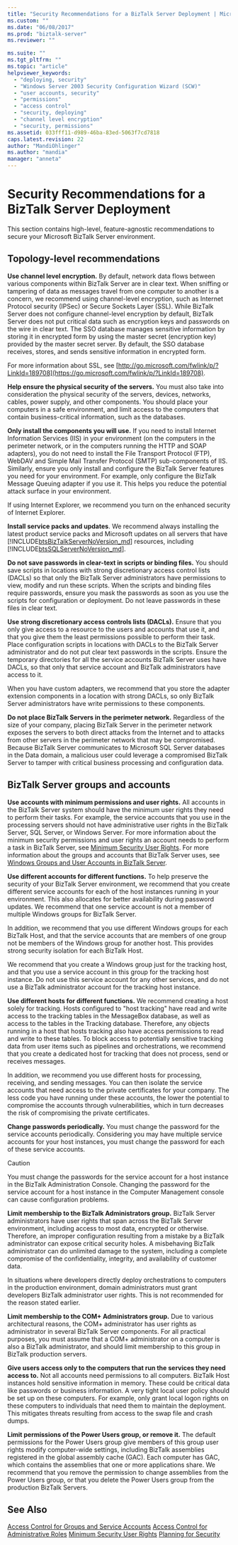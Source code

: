 ```yaml
---
title: "Security Recommendations for a BizTalk Server Deployment | Microsoft Docs"
ms.custom: ""
ms.date: "06/08/2017"
ms.prod: "biztalk-server"
ms.reviewer: ""

ms.suite: ""
ms.tgt_pltfrm: ""
ms.topic: "article"
helpviewer_keywords:
  - "deploying, security"
  - "Windows Server 2003 Security Configuration Wizard (SCW)"
  - "user accounts, security"
  - "permissions"
  - "access control"
  - "security, deploying"
  - "channel level encryption"
  - "security, permissions"
ms.assetid: 033fff11-d989-46ba-83ed-5063f7cd7818
caps.latest.revision: 22
author: "MandiOhlinger"
ms.author: "mandia"
manager: "anneta"
---
```

# Security Recommendations for a BizTalk Server Deployment
This section contains high-level, feature-agnostic recommendations to secure your Microsoft BizTalk Server environment.

## Topology-level recommendations
 **Use channel level encryption.** By default, network data flows between various components within BizTalk Server are in clear text. When sniffing or tampering of data as messages travel from one computer to another is a concern, we recommend using channel-level encryption, such as Internet Protocol security (IPSec) or Secure Sockets Layer (SSL). While BizTalk Server does not configure channel-level encryption by default, BizTalk Server does not put critical data such as encryption keys and passwords on the wire in clear text. The SSO database manages sensitive information by storing it in encrypted form by using the master secret (encryption key) provided by the master secret server. By default, the SSO database receives, stores, and sends sensitive information in encrypted form.

 For more information about SSL, see [http://go.microsoft.com/fwlink/p/?LinkId=189708](https://go.microsoft.com/fwlink/p/?LinkId=189708).

 **Help ensure the physical security of the servers.** You must also take into consideration the physical security of the servers, devices, networks, cables, power supply, and other components. You should place your computers in a safe environment, and limit access to the computers that contain business-critical information, such as the databases.

 **Only install the components you will use.** If you need to install Internet Information Services (IIS) in your environment (on the computers in the perimeter network, or in the computers running the HTTP and SOAP adapters), you do not need to install the File Transport Protocol (FTP), WebDAV and Simple Mail Transfer Protocol (SMTP) sub-components of IIS. Similarly, ensure you only install and configure the BizTalk Server features you need for your environment. For example, only configure the BizTalk Message Queuing adapter if you use it. This helps you reduce the potential attack surface in your environment.

If using Internet Explorer, we recommend you turn on the enhanced security of Internet Explorer.

 **Install service packs and updates**. We recommend always installing the latest product service packs and Microsoft updates on all servers that have [!INCLUDE[btsBizTalkServerNoVersion_md](../includes/btsbiztalkservernoversion-md.md)] resources, including [!INCLUDE[btsSQLServerNoVersion_md](../includes/btssqlservernoversion-md.md)].

 **Do not save passwords in clear-text in scripts or binding files.** You should save scripts in locations with strong discretionary access control lists (DACLs) so that only the BizTalk Server administrators have permissions to view, modify and run these scripts. When the scripts and binding files require passwords, ensure you mask the passwords as soon as you use the scripts for configuration or deployment. Do not leave passwords in these files in clear text.

 **Use strong discretionary access controls lists (DACLs).** Ensure that you only give access to a resource to the users and accounts that use it, and that you give them the least permissions possible to perform their task. Place configuration scripts in locations with DACLs to the BizTalk Server administrator and do not put clear text passwords in the scripts. Ensure the temporary directories for all the service accounts BizTalk Server uses have DACLs, so that only that service account and BizTalk administrators have access to it.

 When you have custom adapters, we recommend that you store the adapter extension components in a location with strong DACLs, so only BizTalk Server administrators have write permissions to these components.

 **Do not place BizTalk Servers in the perimeter network.** Regardless of the size of your company, placing BizTalk Server in the perimeter network exposes the servers to both direct attacks from the Internet and to attacks from other servers in the perimeter network that may be compromised. Because BizTalk Server communicates to Microsoft SQL Server databases in the Data domain, a malicious user could leverage a compromised BizTalk Server to tamper with critical business processing and configuration data.

## BizTalk Server groups and accounts
 **Use accounts with minimum permissions and user rights.** All accounts in the BizTalk Server system should have the minimum user rights they need to perform their tasks. For example, the service accounts that you use in the processing servers should not have administrative user rights in the BizTalk Server, SQL Server, or Windows Server. For more information about the minimum security permissions and user rights an account needs to perform a task in BizTalk Server, see [Minimum Security User Rights](../core/minimum-security-user-rights.md). For more information about the groups and accounts that BizTalk Server uses, see [Windows Groups and User Accounts in BizTalk Server](../core/windows-groups-and-user-accounts-in-biztalk-server.md).

 **Use different accounts for different functions.** To help preserve the security of your BizTalk Server environment, we recommend that you create different service accounts for each of the host instances running in your environment. This also allocates for better availability during password updates. We recommend that one service account is not a member of multiple Windows groups for BizTalk Server.

 In addition, we recommend that you use different Windows groups for each BizTalk Host, and that the service accounts that are members of one group not be members of the Windows group for another host. This provides strong security isolation for each BizTalk Host.

 We recommend that you create a Windows group just for the tracking host, and that you use a service account in this group for the tracking host instance. Do not use this service account for any other services, and do not use a BizTalk administrator account for the tracking host instance.

 **Use different hosts for different functions.** We recommend creating a host solely for tracking. Hosts configured to "host tracking" have read and write access to the tracking tables in the MessageBox database, as well as access to the tables in the Tracking database. Therefore, any objects running in a host that hosts tracking also have access permissions to read and write to these tables. To block access to potentially sensitive tracking data from user items such as pipelines and orchestrations, we recommend that you create a dedicated host for tracking that does not process, send or receives messages.

 In addition, we recommend you use different hosts for processing, receiving, and sending messages. You can then isolate the service accounts that need access to the private certificates for your company. The less code you have running under these accounts, the lower the potential to compromise the accounts through vulnerabilities, which in turn decreases the risk of compromising the private certificates.

 **Change passwords periodically.** You must change the password for the service accounts periodically. Considering you may have multiple service accounts for your host instances, you must change the password for each of these service accounts.

> [!CAUTION]
>  You must change the passwords for the service account for a host instance in the BizTalk Administration Console. Changing the password for the service account for a host instance in the Computer Management console can cause configuration problems.

 **Limit membership to the BizTalk Administrators group.** BizTalk Server administrators have user rights that span across the BizTalk Server environment, including access to most data, encrypted or otherwise. Therefore, an improper configuration resulting from a mistake by a BizTalk administrator can expose critical security holes. A misbehaving BizTalk administrator can do unlimited damage to the system, including a complete compromise of the confidentiality, integrity, and availability of customer data.

 In situations where developers directly deploy orchestrations to computers in the production environment, domain administrators must grant developers BizTalk administrator user rights. This is not recommended for the reason stated earlier.

 **Limit membership to the COM+ Administrators group.** Due to various architectural reasons, the COM+ administrator has user rights as administrator in several BizTalk Server components. For all practical purposes, you must assume that a COM+ administrator on a computer is also a BizTalk administrator, and should limit membership to this group in BizTalk production servers.

 **Give users access only to the computers that run the services they need access to.** Not all accounts need permissions to all computers. BizTalk Host instances hold sensitive information in memory. These could be critical data like passwords or business information. A very tight local user policy should be set up on these computers. For example, only grant local logon rights on these computers to individuals that need them to maintain the deployment. This mitigates threats resulting from access to the swap file and crash dumps.

 **Limit permissions of the Power Users group, or remove it.** The default permissions for the Power Users group give members of this group user rights modify computer-wide settings, including BizTalk assemblies registered in the global assembly cache (GAC). Each computer has GAC, which contains the assemblies that one or more applications share. We recommend that you remove the permission to change assemblies from the Power Users group, or that you delete the Power Users group from the production BizTalk Servers.


## See Also
 [Access Control for Groups and Service Accounts](../core/access-control-for-groups-and-service-accounts.md)
 [Access Control for Administrative Roles](../core/access-control-for-administrative-roles.md)
 [Minimum Security User Rights](../core/minimum-security-user-rights.md)
 [Planning for Security](../core/planning-for-security.md)